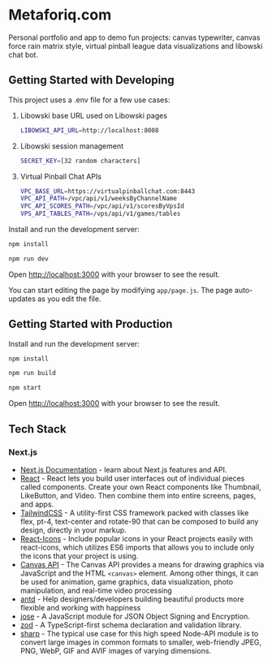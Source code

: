 # Metaforiq.com

Personal portfolio and app to demo fun projects: canvas typewriter, canvas force rain matrix style, virtual pinball league data visualizations and libowski chat bot.

## Getting Started with Developing

This project uses a .env file for a few use cases:

1. Libowski base URL used on Libowski pages

    ```bash
    LIBOWSKI_API_URL=http://localhost:8008
    ```

1. Libowski session management

    ```bash
    SECRET_KEY=[32 random characters]
    ```

1. Virtual Pinball Chat APIs

    ```bash
    VPC_BASE_URL=https://virtualpinballchat.com:8443
    VPC_API_PATH=/vpc/api/v1/weeksByChannelName
    VPC_API_SCORES_PATH=/vpc/api/v1/scoresByVpsId
    VPS_API_TABLES_PATH=/vps/api/v1/games/tables
    ```

Install and run the development server:

```bash
npm install
```

```bash
npm run dev
```

Open [http://localhost:3000](http://localhost:3000) with your browser to see the result.

You can start editing the page by modifying `app/page.js`. The page auto-updates as you edit the file.

## Getting Started with Production

Install and run the development server:

```bash
npm install
```

```bash
npm run build
```

```bash
npm start
```

Open [http://localhost:3000](http://localhost:3000) with your browser to see the result.

## Tech Stack

### Next.js

* [Next.js Documentation](https://nextjs.org/docs) - learn about Next.js features and API.
* [React](https://react.dev/) - React lets you build user interfaces out of individual pieces called components. Create your own React components like Thumbnail, LikeButton, and Video. Then combine them into entire screens, pages, and apps.
* [TailwindCSS](https://v2.tailwindcss.com/docs) - A utility-first CSS framework packed with classes like flex, pt-4, text-center and rotate-90 that can be composed to build any design, directly in your markup.
* [React-Icons](https://react-icons.github.io/react-icons/) - Include popular icons in your React projects easily with react-icons, which utilizes ES6 imports that allows you to include only the icons that your project is using.
* [Canvas API](https://developer.mozilla.org/en-US/docs/Web/API/Canvas_API) - The Canvas API provides a means for drawing graphics via JavaScript and the HTML `<canvas>` element. Among other things, it can be used for animation, game graphics, data visualization, photo manipulation, and real-time video processing
* [antd](https://ant.design/docs/spec/introduce) - Help designers/developers building beautiful products more flexible and working with happiness
* [jose](https://github.com/panva/jose) - A JavaScript module for JSON Object Signing and Encryption.
* [zod](https://github.com/colinhacks/zod) - A TypeScript-first schema declaration and validation library.
* [sharp](https://github.com/lovell/sharp) - The typical use case for this high speed Node-API module is to convert large images in common formats to smaller, web-friendly JPEG, PNG, WebP, GIF and AVIF images of varying dimensions.

